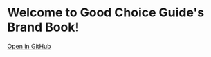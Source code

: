 # Welcome to Good Choice Guide's Brand Book!

[Open in GitHub](https://github.com/GoodChoiceGuide/BrandBook/blob/main/README.md)
